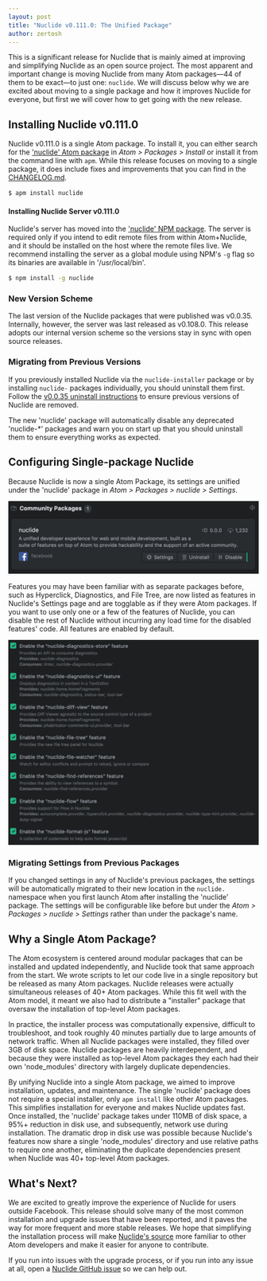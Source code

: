 ```yaml
---
layout: post
title: "Nuclide v0.111.0: The Unified Package"
author: zertosh
---
```


This is a significant release for Nuclide that is mainly aimed at improving and simplifying Nuclide as an open source project. The most apparent and important change is moving Nuclide from many Atom
packages—44 of them to be exact—to just one: `nuclide`. We will discuss below why we are excited
about moving to a single package and how it improves Nuclide for everyone, but first we will cover
how to get going with the new release.

## Installing Nuclide v0.111.0

Nuclide v0.111.0 is a single Atom package. To install it, you can either search for the
['nuclide' Atom package](https://atom.io/packages/nuclide) in *Atom > Packages > Install* or install
it from the command line with `apm`. While this release focuses on moving to a single package, it
does include fixes and improvements that you can find in the
[CHANGELOG.md](https://github.com/facebook/nuclide/blob/v0.111.0/CHANGELOG.md).

```bash
$ apm install nuclide
```

#### Installing Nuclide Server v0.111.0

Nuclide's server has moved into the ['nuclide' NPM package](https://www.npmjs.com/package/nuclide).
The server is required only if you intend to edit remote files from within Atom+Nuclide, and it
should be installed on the host where the remote files live. We recommend installing the server as
a global module using NPM's `-g` flag so its binaries are available in '/usr/local/bin'.

```bash
$ npm install -g nuclide
```

### New Version Scheme

The last version of the Nuclide packages that were published was v0.0.35. Internally, however, the
server was last released as v0.108.0. This release adopts our internal version scheme so the
versions stay in sync with open source releases.

### Migrating from Previous Versions

If you previously installed Nuclide via the `nuclide-installer` package or by installing `nuclide-`
packages individually, you should uninstall them first. Follow the
[v0.0.35 uninstall instructions](/docs/editor/uninstall/#v0-0-35-and-prior) to ensure previous
versions of Nuclide are removed.

The new 'nuclide' package will automatically disable any deprecated 'nuclide-*' packages and warn
you on start up that you should uninstall them to ensure everything works as expected.

## Configuring Single-package Nuclide

Because Nuclide is now a single Atom Package, its settings are unified under the 'nuclide' package
in *Atom > Packages > nuclide > Settings*.

![](/static/images/blog/nuclide-atom-settings.png)

Features you may have been familiar with as separate packages before, such as Hyperclick,
Diagnostics, and File Tree, are now listed as features in Nuclide's Settings page and are togglable
as if they were Atom packages. If you want to use only one or a few of the features of Nuclide, you
can disable the rest of Nuclide without incurring any load time for the disabled features' code. All
features are enabled by default.

![](/static/images/blog/nuclide-feature-settings.png)

### Migrating Settings from Previous Packages

If you changed settings in any of Nuclide's previous packages, the settings will be automatically
migrated to their new location in the `nuclide.` namespace when you first launch Atom after
installing the 'nuclide' package. The settings will be configurable like before but under the
*Atom > Packages > nuclide > Settings* rather than under the package's name.

## Why a Single Atom Package?

The Atom ecosystem is centered around modular packages that can be installed and updated
independently, and Nuclide took that same approach from the start. We wrote scripts to let our code
live in a single repository but be released as many Atom packages. Nuclide releases were actually
simultaneous releases of 40+ Atom packages. While this fit well with the Atom model, it meant we
also had to distribute a "installer" package that oversaw the installation of top-level Atom
packages.

In practice, the installer process was computationally expensive, difficult to
troubleshoot, and took roughly 40 minutes partially due to large amounts of network traffic. When
all Nuclide packages were installed, they filled over 3GB of disk space. Nuclide packages are
heavily interdependent, and because they were installed as top-level Atom packages they each had
their own 'node_modules' directory with largely duplicate dependencies.

By unifying Nuclide into a single Atom package, we aimed to improve installation, updates, and
maintenance. The single 'nuclide' package does not require a special installer, only `apm install`
like other Atom packages. This simplifies installation for everyone and makes Nuclide updates fast.
Once installed, the 'nuclide' package takes under 110MB of disk space, a 95%+ reduction in disk use,
and subsequently, network use during installation. The dramatic drop in disk use was possible
because Nuclide's features now share a single 'node_modules' directory and use relative paths to
require one another, eliminating the duplicate dependencies present when Nuclide was 40+ top-level
Atom packages.

## What's Next?

We are excited to greatly improve the experience of Nuclide for users outside Facebook. This release
should solve many of the most common installation and upgrade issues that have been reported, and it
paves the way for more frequent and more stable releases. We hope that simplifying the installation
process will make [Nuclide's source](https://github.com/facebook/nuclide) more familiar to other
Atom developers and make it easier for anyone to contribute.

If you run into issues with the upgrade process, or if you run into any issue at all, open a
[Nuclide GitHub issue](https://github.com/facebook/nuclide/issues) so we can help out.
